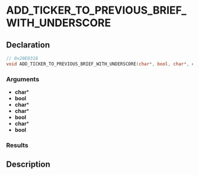 # ADD_TICKER_TO_PREVIOUS_BRIEF_WITH_UNDERSCORE

## Declaration
```cpp
// 0x20E0318
void ADD_TICKER_TO_PREVIOUS_BRIEF_WITH_UNDERSCORE(char*, bool, char*, char*, bool, char*, bool);
```

### Arguments
- **char***
- **bool**
- **char***
- **char***
- **bool**
- **char***
- **bool**

### Results

## Description
